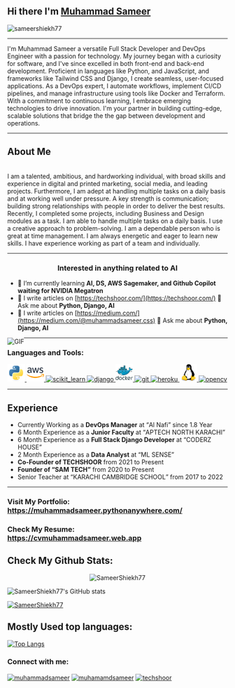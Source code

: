 ## Hi there I'm <a href="https://sam-myportfolio.web.app" target="_blank"> Muhammad Sameer </a>


<p align="left"> <img src="https://komarev.com/ghpvc/?username=SameerShiekh77&label=Profile%20views&color=0e75b6&style=flat" alt="sameershiekh77" /> </p>
<hr>
<p>
I'm Muhammad Sameer a versatile Full Stack
Developer and DevOps Engineer with a passion
for technology. My journey began with a curiosity
for software, and I've since excelled in both
front-end and back-end development. Proficient
in languages like Python, and JavaScript, and
frameworks like Tailwind CSS and Django, I
create seamless, user-focused applications. As
a DevOps expert, I automate workflows,
implement CI/CD pipelines, and manage
infrastructure using tools like Docker and
Terraform. With a commitment to continuous
learning, I embrace emerging technologies to
drive innovation. I'm your partner in building
cutting-edge, scalable solutions that bridge the
the gap between development and operations.
</p>

<hr>

## About Me

<br>
I am a talented, ambitious, and hardworking individual, with broad skills and experience in digital and printed marketing, social media, and leading projects. Furthermore, I am adept at handling multiple tasks on a daily basis and at working well under pressure. A key strength is communication; building strong relationships with people in order to deliver the best results. Recently, I completed some projects, including Business and Design modules as a task. I am able to handle multiple tasks on a daily basis. I use a creative approach to problem-solving. I am a dependable person who is great at time management. I am always energetic and eager to learn new skills. I have experience working as part of a team and individually.

<hr>
<h3 align="center">Interested in anything related to AI</h3>


- 🌱 I’m currently learning **AI, DS, AWS Sagemaker, and Github Copilot waiting for NVIDIA Megatron**
- 📝 I write articles on [https://techshoor.com/](https://techshoor.com/)      💬 Ask me about **Python, Django, AI**
- 📝 I write articles on [https://medium.com/](https://medium.com/@muhammadsameer.css)      💬 Ask me about **Python, Django, AI**

 <img align="left" alt="GIF" src="https://i2.wp.com/allhtaccess.info/wp-content/uploads/2018/03/programming.gif?fit=1281%2C716&ssl=1" />
 
 <hr>
<h3 align="left">Languages and Tools:</h3>    
<p align="left"> 
   <a href="https://www.python.org" target="_blank"> <img
      src="https://raw.githubusercontent.com/devicons/devicon/master/icons/python/python-original.svg"
      alt="python" width="40" height="40" /> </a> 
   <a href="https://aws.amazon.com" target="_blank"> <img
      src="https://raw.githubusercontent.com/devicons/devicon/master/icons/amazonwebservices/amazonwebservices-original-wordmark.svg"
      alt="aws" width="40" height="40" /> </a> 
  <a href="https://scikit-learn.org/" target="_blank"> <img
      src="https://upload.wikimedia.org/wikipedia/commons/0/05/Scikit_learn_logo_small.svg" alt="scikit_learn"
      width="40" height="40" /> </a> 
  <a href="https://www.djangoproject.com/" target="_blank"> <img
      src="https://icon-library.com/images/django-icon/django-icon-0.jpg" alt="django" width="40"
      height="40" /> </a>
  <a href="https://www.docker.com/" target="_blank"> <img
      src="https://raw.githubusercontent.com/devicons/devicon/master/icons/docker/docker-original-wordmark.svg"
      alt="docker" width="40" height="40" /> </a> 
  <a href="https://git-scm.com/" target="_blank"> <img
      src="https://www.vectorlogo.zone/logos/git-scm/git-scm-icon.svg" alt="git" width="40" height="40" />
   </a> <a href="https://heroku.com" target="_blank"> <img
      src="https://www.vectorlogo.zone/logos/heroku/heroku-icon.svg" alt="heroku" width="40"
      height="40" /> </a> 
  <a href="https://www.linux.org/" target="_blank"> <img
      src="https://raw.githubusercontent.com/devicons/devicon/master/icons/linux/linux-original.svg"
      alt="linux" width="40" height="40" /> </a> 
  <a href="https://opencv.org/" target="_blank"> <img
      src="https://www.vectorlogo.zone/logos/opencv/opencv-icon.svg" alt="opencv" width="40"
      height="40" /> </a> 
  </a> 
    
</p>




</p>

<hr>

  

## Experience
- Currently Working as a <b>DevOps Manager</b> at <q>Al Nafi</q> since 1.8 Year
- 6 Month Experience as a <b>Junior Faculty</b> at <q>APTECH NORTH KARACHI</q>
- 6 Month Experience as a <b>Full Stack Django Developer</b> at <q>CODERZ HOUSE</q>
- 2 Month Experience as a <b>Data Analyst</b> at <q>ML SENSE</q>
- <b>Co-Founder of TECHSHOOR</b> from 2021 to Present 
- <b>Founder of <q>SAM TECH</q></b> from 2020 to Present
- Senior Teacher at <q>KARACHI CAMBRIDGE SCHOOL</q> from 2017 to 2022

<hr>

### Visit My Portfolio: <br>https://muhammadsameer.pythonanywhere.com/ <br>

### Check My Resume: <br>https://cvmuhammadsameer.web.app



## Check My Github Stats:
<p align="center"><img src="https://github-readme-streak-stats.herokuapp.com/?user=SameerShiekh77&" alt="SameerShiekh77" />

![SameerShiekh77's GitHub stats](https://github-readme-stats.vercel.app/api?username=SameerShiekh77&show_icons=true&theme=radical&count_private=true)


<p align="left"> <a href="https://github.com/ryo-ma/github-profile-trophy"><img src="https://github-profile-trophy.vercel.app/?username=SameerShiekh77" alt="SameerShiekh77" /></a> </p>


## Mostly Used top languages:
[![Top Langs](https://github-readme-stats.vercel.app/api/top-langs/?username=sameershiekh77&layout=compact&theme=github_dark)](https://github.com/anuraghazra/github-readme-stats)


<h3 align="left">Connect with me:</h3>
<p align="left">
<a href="https://linkedin.com/in/muhammadsameer" target="blank"><img align="center" src="https://raw.githubusercontent.com/rahuldkjain/github-profile-readme-generator/master/src/images/icons/Social/linked-in-alt.svg" alt="muhammadsameer" height="30" width="40" /></a>
<a href="https://www.facebook.com/MuhammadSameer47" target="blank"><img align="center" src="https://raw.githubusercontent.com/rahuldkjain/github-profile-readme-generator/master/src/images/icons/Social/facebook.svg" alt="muhamamdsameer" height="30" width="40" /></a>
<a href="https://www.youtube.com/c/techshoor" target="blank"><img align="center" src="https://raw.githubusercontent.com/rahuldkjain/github-profile-readme-generator/master/src/images/icons/Social/youtube.svg" alt="techshoor" height="30" width="40" /></a>
</p>

